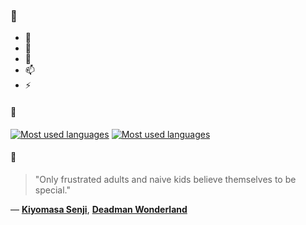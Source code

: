 ### 👋

- 🔭
- 🌱
- 💬
- 📫
- ⚡

#### 🧏

[![Most used languages](https://github-readme-stats-aynah.vercel.app/api/top-langs/?username=aynh&theme=solarized-dark&langs_count=6&layout=compact&hide_title=true)](https://github.com/anuraghazra/github-readme-stats#gh-dark-mode-only)
[![Most used languages](https://github-readme-stats-aynah.vercel.app/api/top-langs/?username=aynh&theme=solarized-light&langs_count=6&layout=compact&hide_title=true)](https://github.com/anuraghazra/github-readme-stats#gh-light-mode-only)

#### 💬

> "Only frustrated adults and naive kids believe themselves to be special."

&mdash; [**Kiyomasa Senji**](https://myanimelist.net/character.php?q=Kiyomasa%20Senji&cat=character), [**Deadman Wonderland**](https://myanimelist.net/search/all?q=Deadman%20Wonderland&cat=all)
